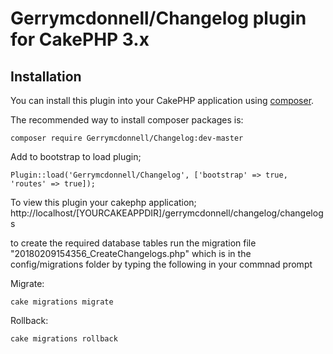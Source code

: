 # Gerrymcdonnell/Changelog plugin for CakePHP 3.x

## Installation

You can install this plugin into your CakePHP application using [composer](http://getcomposer.org).

The recommended way to install composer packages is:

```
composer require Gerrymcdonnell/Changelog:dev-master
```
Add to bootstrap to load plugin;

```
Plugin::load('Gerrymcdonnell/Changelog', ['bootstrap' => true, 'routes' => true]);
```

To view this plugin your cakephp application;
http://localhost/[YOURCAKEAPPDIR]/gerrymcdonnell/changelog/changelogs


to create the required database tables run the migration file "20180209154356_CreateChangelogs.php" which is in the config/migrations folder by typing the following in your commnad prompt

Migrate:
```
cake migrations migrate
```

Rollback:
```
cake migrations rollback
```
